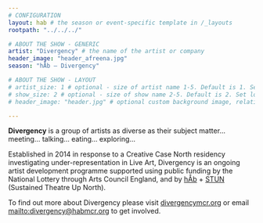 ```yaml
---
# CONFIGURATION
layout: hab # the season or event-specific template in /_layouts
rootpath: "../../../"

# ABOUT THE SHOW - GENERIC
artist: "Divergency" # the name of the artist or company
header_image: "header_afreena.jpg"    
season: "hÅb — Divergency"

# ABOUT THE SHOW - LAYOUT
# artist_size: 1 # optional - size of artist name 1-5. Default is 1. Set longer names to lower values
# show_size: 2 # optional - size of show name 2-5. Default is 2. Set longer names to lower values
# header_image: "header.jpg" # optional custom background image, relative to current page

---
```

**Divergency** is a group of artists as diverse as their subject matter… meeting… talking… eating… exploring…          

Established in 2014 in response to a Creative Case North residency investigating under-representation in Live Art, Divergency is an ongoing artist development programme supported using public funding by the National Lottery through Arts Council England, and by [hÅb](/hab) + <a href='http://stunlive.com' target='_blank'>STUN</a> (Sustained Theatre Up North).            
                
To find out more about Divergency please visit <a href="http://divergencymcr.org" target="_blank">divergencymcr.org</a> or email <mailto:divergency@habmcr.org> to get involved.

